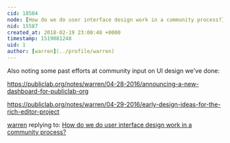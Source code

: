 ```yaml
---
cid: 18504
node: [How do we do user interface design work in a community process?](../notes/warren/01-22-2018/how-do-we-do-user-interface-design-work-in-a-community-process)
nid: 15587
created_at: 2018-02-19 23:00:48 +0000
timestamp: 1519081248
uid: 1
author: [warren](../profile/warren)
---
```


Also noting some past efforts at community input on UI design we've done:


https://publiclab.org/notes/warren/04-28-2016/announcing-a-new-dashboard-for-publiclab-org

https://publiclab.org/notes/warren/04-29-2016/early-design-ideas-for-the-rich-editor-project

[warren](../profile/warren) replying to: [How do we do user interface design work in a community process?](../notes/warren/01-22-2018/how-do-we-do-user-interface-design-work-in-a-community-process)

